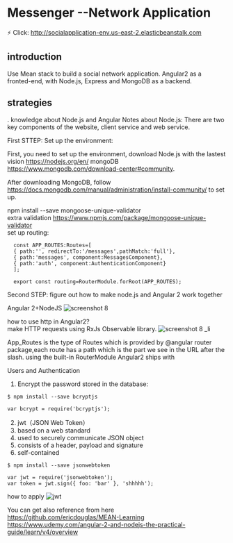 # Messenger  --Network Application

:zap: Click: http://socialapplication-env.us-east-2.elasticbeanstalk.com   

## introduction
Use Mean stack to build a social network application.     Angular2 as a fronted-end, with Node.js, Express and MongoDB as a backend.

## strategies
. knowledge about Node.js and Angular 
Notes about Node.js:
There are two key components of the website, client service and web service.



First STTEP: Set up the environment:  

First, you need to set up the environment, download Node.js with the lastest vision https://nodejs.org/en/ 
                                  mongoDB https://www.mongodb.com/download-center#community.


After downloading MongoDB, follow https://docs.mongodb.com/manual/administration/install-community/ to set up.

npm install --save mongoose-unique-validator  
extra validation
https://www.npmjs.com/package/mongoose-unique-validator   
set up routing:  
````
  const APP_ROUTES:Routes=[
  { path:'', redirectTo:'/messages',pathMatch:'full'},
  { path:'messages', component:MessagesComponent},
  { path:'auth', component:AuthenticationComponent}
  ];   
  
  export const routing=RouterModule.forRoot(APP_ROUTES);
````

Second STEP: figure out how to make node.js and Angular 2 work together

Angular 2+NodeJS
![screenshot 8](https://user-images.githubusercontent.com/22507322/36977257-2a4751c4-2046-11e8-9cda-ac5f74b00b64.png)

how to use http in Angular2?  
make HTTP requests using RxJs Observable library.
![screenshot 8 _li](https://user-images.githubusercontent.com/22507322/36978012-bd293ea6-2048-11e8-83db-418d9cd8d50c.jpg)


App_Routes is the type of Routes which is provided by @angular router package,each route has a path which is the part we see in the URL after the slash.
using the built-in RouterModule Angular2 ships with


Users and Authentication
1. Encrypt the password stored in the database:
````
$ npm install --save bcryptjs
````

````
var bcrypt = require('bcryptjs');
````

2. jwt（JSON Web Token）
1. based on a web standard
2. used to securely communicate JSON object
3. consists of a header, payload and signature
4. self-contained

````
$ npm install --save jsonwebtoken
````
````
var jwt = require('jsonwebtoken');
var token = jwt.sign({ foo: 'bar' }, 'shhhhh');
````

how to apply
![jwt](https://user-images.githubusercontent.com/22507322/37370593-b52689be-26da-11e8-95ca-b76b252e379b.png)



You can get also reference from here https://github.com/ericdouglas/MEAN-Learning
https://www.udemy.com/angular-2-and-nodejs-the-practical-guide/learn/v4/overview

